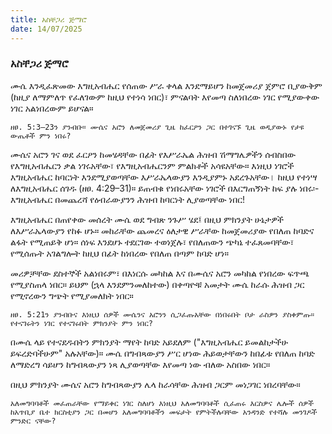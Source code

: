 ```yaml
---
title: አስቸጋሪ ጅማሮ
date: 14/07/2025
---
```


### አስቸጋሪ ጅማሮ


ሙሴ እንዲፈጽመው እግዚአብሔር የሰጠው ሥራ ቀላል እንደማይሆን ከመጀመሪያ ጀምሮ ቢያውቅም (ከዚያ ለማምለጥ የፈለገውም ከዚህ የተነሳ ነበር)፣ ምናልባት እየመጣ ስለነበረው ነገር የሚያውቀው ነገር አልነበረውም ይሆናል።

`ዘፀ. 5:3–23ን ያንብቡ። ሙሴና አሮን ለመጀመሪያ ጊዜ ከፈርዖን ጋር በተገናኙ ጊዜ ወዲያውኑ የታዩ ውጤቶች ምን ነበሩ?`

ሙሴና አሮን ገና ወደ ፈርዖን ከመሄዳቸው በፊት የእሥራኤል ሕዝብ ሽማግሌዎችን ሰብስበው የእግዚአብሔርን ቃል ነገሩአቸው፣ የእግዚአብሔርንም ምልክቶች አሳዩአቸው። እነዚህ ነገሮች እግዚአብሔር ከባርነት እንደሚያወጣቸው እሥራኤላውያን እንዲያምኑ አደረጉአቸው। ከዚህ የተነሣ ለእግዚአብሔር ሰገዱ (ዘፀ. 4:29–31)። ይጠብቁ የነበሩአቸው ነገሮች በእርግጠኝነት ከፍ ያሉ ነበሩ፡- እግዚአብሔር በመጨረሻ የዕብራውያንን ሕዝብ ከባርነት ሊያወጣቸው ነበር!

እግዚአብሔር በጠየቀው መሰረት ሙሴ ወደ ግብጽ ንጉሥ ሄደ፤ በዚህ ምክንያት ሁኔታዎች ለእሥራኤላውያን የከፉ ሆኑ። መከራቸው ጨመረና ዕለታዊ ሥራቸው ከመጀመሪያው የበለጠ ከባድና ልፋት የሚጠይቅ ሆነ። ሰነፍ እንደሆኑ ተደርገው ተወነጀሉ፣ የበለጠውን ጭካኔ ተፈጸመባቸው፣ የሚሰጡት አገልግሎት ከዚህ በፊት ከነበረው የበለጠ በጣም ከባድ ሆነ።

መሪዎቻቸው ደስተኞች አልነበሩም፣ በእነርሱ መካከል እና በሙሴና አሮን መካከል የነበረው ፍጥጫ የሚያስጠላ ነበር። ይህም (ኋላ እንደምንመለከተው) በቀጣዮቹ አመታት ሙሴ ከራሱ ሕዝብ ጋር የሚኖረውን ግጭት የሚያመለክት ነበር።

`ዘፀ. 5:21ን ያንብቡና እነዚህ ሰዎች ሙሴንና አሮንን ሲጋፈጡአቸው በነበሩበት ቦታ ራስዎን ያስቀምጡ። የተናገሩትን ነገር የተናገሩበት ምክንያት ምን ነበር?`

በሙሴ ላይ የተናደዱበትን ምክንያት ማየት ከባድ አይደለም ("እግዚአብሔር ይመልከታችሁ ይፍረድባችሁም" አሉአቸው)። ሙሴ በግብጻውያን ሥር ሆነው ሕይወታቸውን ከበፊቱ የበለጠ ከባድ ለማድረግ ሳይሆን ከግብጻውያን ነጻ ሊያወጣቸው እየመጣ ነው ብለው አስበው ነበር።

በዚህ ምክንያት ሙሴና አሮን ከግብጻውያን ሌላ ከራሳቸው ሕዝብ ጋርም መነጋገር ነበረባቸው።

`አለመግባባቶች መፈጠራቸው የማይቀር ነገር ስለሆነ እነዚህ አለመግባባቶች ሲፈጠሩ እርስዎና ሌሎች ሰዎች ከአጥቢያ ቤተ ክርስቲያን ጋር በመሆን አለመግባባቶችን መፍታት የምትችሉባቸው አንዳንድ የተሻሉ መንገዶች ምንድር ናቸው?`